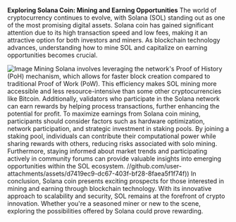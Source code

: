 **Exploring Solana Coin: Mining and Earning Opportunities**
The world of cryptocurrency continues to evolve, with Solana (SOL) standing out as one of the most promising digital assets. Solana coin has gained significant attention due to its high transaction speed and low fees, making it an attractive option for both investors and miners. As blockchain technology advances, understanding how to mine SOL and capitalize on earning opportunities becomes crucial.

![Image](https://github.com/user-attachments/assets/d7419ec9-dc67-403f-bf28-8faea5f1f74f)
Mining Solana involves leveraging the network's Proof of History (PoH) mechanism, which allows for faster block creation compared to traditional Proof of Work (PoW). This efficiency makes SOL mining more accessible and less resource-intensive than some other cryptocurrencies like Bitcoin. Additionally, validators who participate in the Solana network can earn rewards by helping process transactions, further enhancing the potential for profit.
To maximize earnings from Solana coin mining, participants should consider factors such as hardware optimization, network participation, and strategic investment in staking pools. By joining a staking pool, individuals can contribute their computational power while sharing rewards with others, reducing risks associated with solo mining. Furthermore, staying informed about market trends and participating actively in community forums can provide valuable insights into emerging opportunities within the SOL ecosystem.
 //github.com/user-attachments/assets/d7419ec9-dc67-403f-bf28-8faea5f1f74f))
In conclusion, Solana coin presents exciting prospects for those interested in mining and earning through blockchain technology. With its innovative approach to scalability and security, SOL remains at the forefront of crypto innovation. Whether you're a seasoned miner or new to the scene, exploring the possibilities offered by Solana could prove rewarding.
